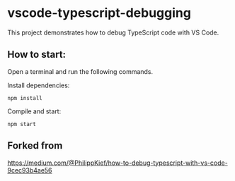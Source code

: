 # vscode-typescript-debugging

This project demonstrates how to debug TypeScript code with VS Code.

## How to start:
Open a terminal and run the following commands.

Install dependencies:

```npm install```

Compile and start:

```npm start```

## Forked from
https://medium.com/@PhilippKief/how-to-debug-typescript-with-vs-code-9cec93b4ae56
